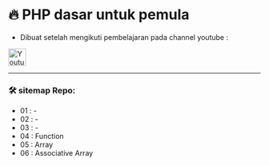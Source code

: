 # 🔥 PHP dasar untuk pemula

- Dibuat setelah mengikuti pembelajaran pada channel youtube : 
<a href="https://www.youtube.com/playlist?list=PLFIM0718LjIUqXfmEIBE3-uzERZPh3vp6/">
<img alt="Youtube Web Programming Unpas" src="https://img.shields.io/badge/WEB Programming Unpas%20-%23050f2c.svg?&style=for-the-badge&logo=youtube&logoColor=red"  height="35" width="auto"></a>

---

### 🛠️ sitemap Repo:

- 01 : -
- 02 : -
- 03 : -
- 04 : Function
- 05 : Array
- 06 : Associative Array
